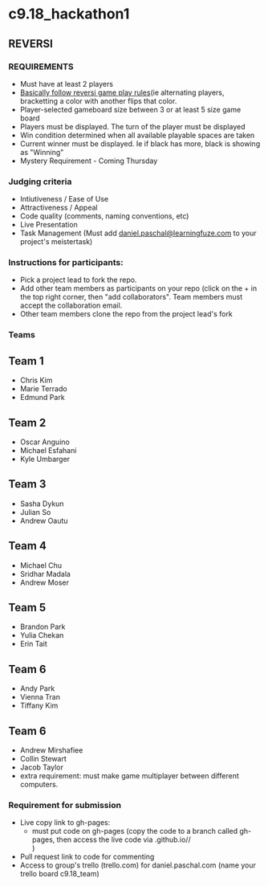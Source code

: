 # c9.18_hackathon1

## REVERSI
### REQUIREMENTS
- Must have at least 2 players
- <a href="https://www.yourturnmyturn.com/rules/reversi.php" target="_blank">Basically follow reversi game play rules</a>(ie alternating players, bracketting a color with another flips that color.
- Player-selected gameboard size between 3 or at least 5 size game board
- Players must be displayed.  The turn of the player must be displayed
- Win condition determined when all available playable spaces are taken
- Current winner must be displayed.  Ie if black has more, black is showing as "Winning"
- Mystery Requirement - Coming Thursday


### Judging criteria
- Intiutiveness / Ease of Use
- Attractiveness / Appeal
- Code quality (comments, naming conventions, etc)
- Live Presentation
- Task Management  (Must add daniel.paschal@learningfuze.com to your project's meistertask)

### Instructions for participants:
- Pick a project lead to fork the repo.
- Add other team members as participants on your repo (click on the + in the top right corner, then "add collaborators".  Team members must accept the collaboration email.
- Other team members clone the repo from the project lead's fork

### Teams
## Team 1
- Chris Kim
- Marie Terrado
- Edmund Park

## Team 2
- Oscar Anguino
- Michael Esfahani
- Kyle Umbarger

## Team 3
- Sasha Dykun
- Julian So
- Andrew Oautu

## Team 4
- Michael Chu
- Sridhar Madala
- Andrew Moser

## Team 5
- Brandon Park
- Yulia Chekan
- Erin Tait

## Team 6
- Andy Park
- Vienna Tran
- Tiffany Kim

## Team 6
- Andrew Mirshafiee
- Collin Stewart
- Jacob Taylor
- extra requirement: must make game multiplayer between different computers.


### Requirement for submission
- Live copy link to gh-pages: 
	- must put code on gh-pages (copy the code to a branch called gh-pages, then access the live code via <your user name>.github.io/<repo name>/<main file name>)
- Pull request link to code for commenting
- Access to group's trello (trello.com) for daniel.paschal.com  (name your trello board c9.18_team<YOURTEAMNUM>)
